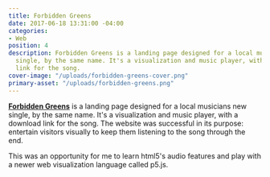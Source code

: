 ```yaml
---
title: Forbidden Greens
date: 2017-06-18 13:31:00 -04:00
categories:
- Web
position: 4
description: Forbidden Greens is a landing page designed for a local musicians new
  single, by the same name. It's a visualization and music player, with a download
  link for the song.
cover-image: "/uploads/forbidden-greens-cover.png"
primary-asset: "/uploads/forbidden-greens.png"
---
```


[**Forbidden Greens**](https://forbidden-greens.netlify.com/) is a landing page designed for a local musicians new single, by the same name. It's a visualization and music player, with a download link for the song. The website was successful in its purpose: entertain visitors visually to keep them listening to the song through the end.

This was an opportunity for me to learn html5's audio features and play with a newer web visualization language called p5.js.

